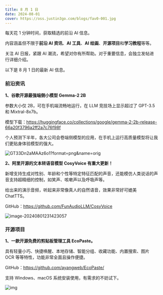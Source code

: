 ```yaml
---
title: 8 月 1 日
date: 2024-08-01
cover: https://oss.justin3go.com/blogs/fav0-001.jpg
---
```


每天花 1 分钟时间，获取精选的前沿 AI 信息。

内容涵盖但不限于**前沿 AI 资讯**、**AI 工具**、**AI 绘画**、**开源项目**和**学习教程**等等。

关注 AI 日报，紧跟 AI 潮流，希望对你有所帮助。对于重要信息，会独立发帖进行详细介绍。

以下是 8 月 1 日的最新 AI 信息。

### 前沿资讯

**1、谷歌开源最强端侧小模型 Gemma-2 2B**

参数大小仅 2B，可在手机端流畅地运行，在 LLM 竞技场上显示超过了 GPT-3.5 和 Mixtral-8x7b。

模型下载：https://huggingface.co/collections/google/gemma-2-2b-release-66a20f3796a2ff2a7c76f98f

个人预测下半年，各大公司会卷端侧模型的应用，在手机上运行高质量模型将让我们更贴身体验模型的强大。

![GT33Dn2aMAAz6o1?format=png&name=orig](https://cdn.jsdelivr.net/gh/freelander/oss@master/ai-daily/2024-08-01/GT33Dn2aMAAz6o1.png)



**2、阿里开源的文本转语音模型 CosyVoice 有重大更新！**

新增支持生成对性别、年龄和个性等特定特征匹配的声音，还能模仿人类说话的声音支持超精细的控制，如笑声、咳嗽声以及呼吸声等。

给出来的演示音频，听起来非常像真人的自然语音，效果非常好可媲美 ChatTTS。

GitHub：https://github.com/FunAudioLLM/CosyVoice

![image-20240801231423057](https://cdn.jsdelivr.net/gh/freelander/oss@master/ai-daily/2024-08-01/image-20240801231423057.png)



### 开源项目

**1、一款开源免费的剪贴板管理工具 EcoPaste。**

具有轻量小巧、快捷唤醒、本地存储、智能分组、收藏功能、内置搜索、图片 OCR 等等特性，功能非常全面且操作便捷。

GitHub：https://github.com/ayangweb/EcoPaste/

支持 Windows、macOS 系统安装使用，有需求的不妨试下。

![img](https://cdn.jsdelivr.net/gh/freelander/oss@master/ai-daily/2024-08-01/app-light.en-US.png)
